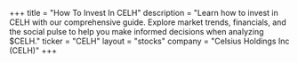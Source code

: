 +++
title = "How To Invest In CELH"
description = "Learn how to invest in CELH with our comprehensive guide. Explore market trends, financials, and the social pulse to help you make informed decisions when analyzing $CELH."
ticker = "CELH"
layout = "stocks"
company = "Celsius Holdings Inc (CELH)"
+++

